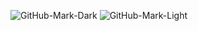 ![GitHub-Mark-Dark](https://user-images.githubusercontent.com/8425834/133898066-c9e121e1-c5a6-473a-8163-dda65c9e9d2e.gif#gh-dark-mode-only)
![GitHub-Mark-Light](https://user-images.githubusercontent.com/8425834/188646633-edec8b7c-154b-4941-9cac-801403655342.gif#gh-light-mode-only)
